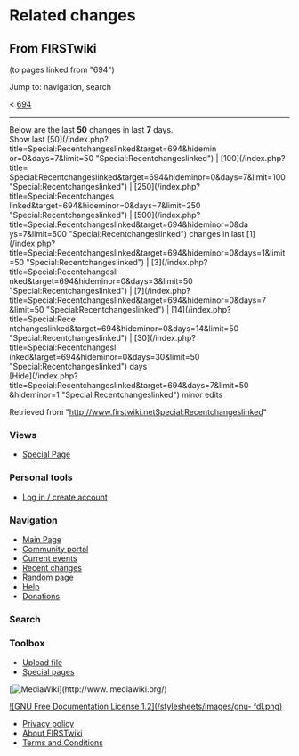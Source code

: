 # Related changes

## From FIRSTwiki

(to pages linked from "694")

Jump to: navigation, search

< [694](/index.php?title=694&redirect=no "694")

--------------------------------------------------------------------------------

Below are the last **50** changes in last **7** days.<br>
Show last [50](/index.php?title=Special:Recentchangeslinked&target=694&hidemin
or=0&days=7&limit=50 "Special:Recentchangeslinked") | [100](/index.php?title=
Special:Recentchangeslinked&target=694&hideminor=0&days=7&limit=100 "Special:Recentchangeslinked") | [250](/index.php?title=Special:Recentchanges
linked&target=694&hideminor=0&days=7&limit=250 "Special:Recentchangeslinked") | [500](/index.php?title=Special:Recentchangeslinked&target=694&hideminor=0&da
ys=7&limit=500 "Special:Recentchangeslinked") changes in last [1](/index.php?
title=Special:Recentchangeslinked&target=694&hideminor=0&days=1&limit=50 "Special:Recentchangeslinked") | [3](/index.php?title=Special:Recentchangesli
nked&target=694&hideminor=0&days=3&limit=50 "Special:Recentchangeslinked") | [7](/index.php?title=Special:Recentchangeslinked&target=694&hideminor=0&days=7
&limit=50 "Special:Recentchangeslinked") | [14](/index.php?title=Special:Rece
ntchangeslinked&target=694&hideminor=0&days=14&limit=50 "Special:Recentchangeslinked") | [30](/index.php?title=Special:Recentchangesl
inked&target=694&hideminor=0&days=30&limit=50 "Special:Recentchangeslinked") days<br>
[Hide](/index.php?title=Special:Recentchangeslinked&target=694&days=7&limit=50
&hideminor=1 "Special:Recentchangeslinked") minor edits

Retrieved from "<http://www.firstwiki.netSpecial:Recentchangeslinked>"

### Views

- [Special Page](Special:Recentchangeslinked/694)

### Personal tools

- [Log in / create account](/index.php?title=Special:Userlogin&returnto=Special:Recentchangeslinked)

[](Main_Page "Main Page")

### Navigation

- [Main Page](Main_Page)
- [Community portal](FIRSTwiki:Community_portal)
- [Current events](Current_events)
- [Recent changes](Special:Recentchanges)
- [Random page](Special:Random)
- [Help](FIRSTwiki:Help)
- [Donations](FIRSTwiki:Site_support)

### Search

### Toolbox

- [Upload file](Special:Upload)
- [Special pages](Special:Specialpages)

[![MediaWiki](/skins/common/images/poweredby_mediawiki_88x31.png)](http://www.
mediawiki.org/)

[![GNU Free Documentation License 1.2](/stylesheets/images/gnu-
fdl.png)](http://www.gnu.org/copyleft/fdl.html)

- [Privacy policy](FIRSTwiki:Privacy_policy "FIRSTwiki:Privacy policy")
- [About FIRSTwiki](FIRSTwiki:About "FIRSTwiki:About")
- [Terms and Conditions](FIRSTwiki:Terms_and_conditions "FIRSTwiki:Terms and conditions")
